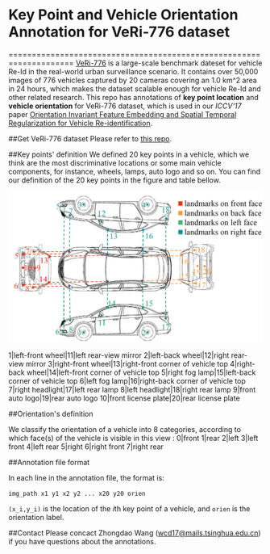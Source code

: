 # Key Point and Vehicle Orientation Annotation for VeRi-776 dataset
====================================================================
[VeRi-776](https://github.com/VehicleReId/VeRidataset) is a large-scale benchmark dateset for vehicle Re-Id in the real-world urban surveillance scenario. 
It contains over 50,000 images of 776 vehicles captured by 20 cameras covering an 1.0 km^2 area in 24 hours, which makes the dataset scalable enough for vehicle Re-Id and other related research.
This repo has annotations of **key point location** and **vehicle orientation** for VeRi-776 dataset, which is used in our 
*ICCV'17* paper [Orientation Invariant Feature Embedding and Spatial Temporal Regularization for Vehicle Re-identification](http://openaccess.thecvf.com/content_ICCV_2017/papers/Wang_Orientation_Invariant_Feature_ICCV_2017_paper.pdf).

##Get VeRi-776 dataset
Please refer to [this repo](https://github.com/VehicleReId/VeRidataset).

##Key points' definition
We defined 20 key points in a vehicle, which we think are the most discriminative locations or some main vehicle components, 
for instance, wheels, lamps, auto logo and so on. You can find our definition of the 20 key points in the figure and table bellow.

![definetion](figure/keypoint.jpg)

1|left-front wheel|11|left rear-view mirror
2|left-back wheel|12|right rear-view mirror
3|right-front wheel|13|right-front corner of vehicle top
4|right-back wheel|14|left-front corner of vehicle top
5|right fog lamp|15|left-back corner of vehicle top
6|left fog lamp|16|right-back corner of vehicle top
7|right headlight|17|left rear lamp
8|left headlight|18|right rear lamp
9|front auto logo|19|rear auto logo
10|front license plate|20|rear license plate

##Orientation's definition

We classify the orientation of a vehicle into 8 categories, according to which face(s) of the vehicle is visible in this view :
0|front 
1|rear
2|left
3|left front
4|left rear
5|right
6|right front
7|right rear

##Annotation file format

In each line in the annotation file, the format is:
```Shell
img_path x1 y1 x2 y2 ... x20 y20 orien
```
```(x_i,y_i)``` is the location of the *i*th key point of a vehicle, and ```orien``` is the orientation label.

##Contact
Please concact Zhongdao Wang (wcd17@mails.tsinghua.edu.cn) if you have questions about the annotations.